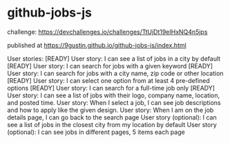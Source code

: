 # github-jobs-js

challenge: https://devchallenges.io/challenges/TtUjDt19eIHxNQ4n5jps

published at https://9gustin.github.io/github-jobs-js/index.html

User stories:
[READY] User story: I can see a list of jobs in a city by default
[READY] User story: I can search for jobs with a given keyword
[READY] User story: I can search for jobs with a city name, zip code or other location
[READY] User story: I can select one option from at least 4 pre-defined options
[READY] User story: I can search for a full-time job only
[READY] User story: I can see a list of jobs with their logo, company name, location, and posted time.
User story: When I select a job, I can see job descriptions and how to apply like the given design.
User story: When I am on the job details page, I can go back to the search page
User story (optional): I can see a list of jobs in the closest city from my location by default
User story (optional): I can see jobs in different pages, 5 items each page